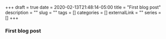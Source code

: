 +++ 
draft = true
date = 2020-02-13T21:48:14-05:00
title = "First blog post"
description = ""
slug = "" 
tags = []
categories = []
externalLink = ""
series = []
+++

### First blog post